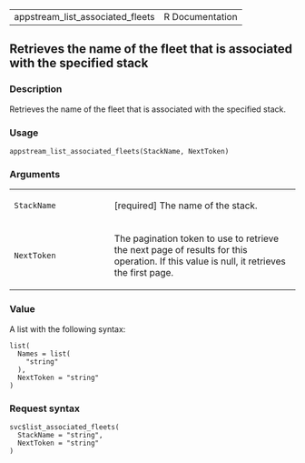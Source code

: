 <table style="width: 100%;">
<tbody>
<tr class="odd">
<td>appstream_list_associated_fleets</td>
<td style="text-align: right;">R Documentation</td>
</tr>
</tbody>
</table>

## Retrieves the name of the fleet that is associated with the specified stack

### Description

Retrieves the name of the fleet that is associated with the specified
stack.

### Usage

    appstream_list_associated_fleets(StackName, NextToken)

### Arguments

<table>
<colgroup>
<col style="width: 35%" />
<col style="width: 65%" />
</colgroup>
<tbody>
<tr class="odd">
<td><code
id="appstream_list_associated_fleets_:_StackName">StackName</code></td>
<td><p>[required] The name of the stack.</p></td>
</tr>
<tr class="even">
<td><code
id="appstream_list_associated_fleets_:_NextToken">NextToken</code></td>
<td><p>The pagination token to use to retrieve the next page of results
for this operation. If this value is null, it retrieves the first
page.</p></td>
</tr>
</tbody>
</table>

### Value

A list with the following syntax:

    list(
      Names = list(
        "string"
      ),
      NextToken = "string"
    )

### Request syntax

    svc$list_associated_fleets(
      StackName = "string",
      NextToken = "string"
    )
